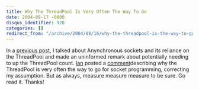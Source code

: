```yaml
---
title: Why The ThreadPool Is Very Often The Way To Go
date: 2004-08-17 -0800
disqus_identifier: 928
categories: []
redirect_from: "/archive/2004/08/16/why-the-threadpool-is-the-way-to-go.aspx/"
---
```


In a [previous post](https://haacked.com/archive/2004/08/10/895.aspx), I
talked about Anynchronous sockets and its reliance on the ThreadPool and
made an uninformed remark about potentially needing to up the ThreadPool
count. [Ian](http://www.interact-sw.co.uk/iangblog/) posted a
[comment](https://haacked.com/archive/2004/08/10/895.aspx#924)describing
why the ThreadPool is very often the way to go for socket programming,
correcting my assumption. But as always, measure measure measure to be
sure. Go read it. Thanks!

